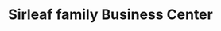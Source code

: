 ---
title: "Sirleaf family Business Center"
url: /monrovia/sirleaf-family-business-center/
shop: houseware
---